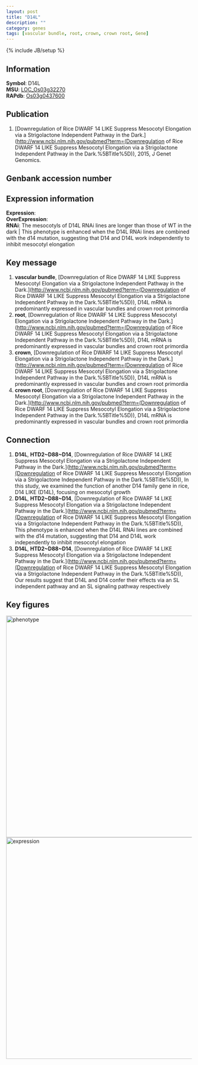 ```yaml
---
layout: post
title: "D14L"
description: ""
category: genes
tags: [vascular bundle, root, crown, crown root, Gene]
---
```

{% include JB/setup %}

## Information
__Symbol__: D14L  
__MSU__: [LOC_Os03g32270](http://rice.plantbiology.msu.edu/cgi-bin/ORF_infopage.cgi?orf=LOC_Os03g32270)  
__RAPdb__: [Os03g0437600](http://rapdb.dna.affrc.go.jp/viewer/gbrowse_details/irgsp1?name=Os03g0437600)  

## Publication
1. [Downregulation of Rice DWARF 14 LIKE Suppress Mesocotyl Elongation via a Strigolactone Independent Pathway in the Dark.](http://www.ncbi.nlm.nih.gov/pubmed?term=(Downregulation of Rice DWARF 14 LIKE Suppress Mesocotyl Elongation via a Strigolactone Independent Pathway in the Dark.%5BTitle%5D)), 2015, J Genet Genomics.

## Genbank accession number

## Expression information
__Expression__:  
__OverExpression__:  
__RNAi__: The mesocotyls of D14L RNAi lines are longer than those of WT in the dark |  This phenotype is enhanced when the D14L RNAi lines are combined with the d14 mutation, suggesting that D14 and D14L work independently to inhibit mesocotyl elongation  

## Key message
1. __vascular bundle__, [Downregulation of Rice DWARF 14 LIKE Suppress Mesocotyl Elongation via a Strigolactone Independent Pathway in the Dark.](http://www.ncbi.nlm.nih.gov/pubmed?term=(Downregulation of Rice DWARF 14 LIKE Suppress Mesocotyl Elongation via a Strigolactone Independent Pathway in the Dark.%5BTitle%5D)),  D14L mRNA is predominantly expressed in vascular bundles and crown root primordia
2. __root__, [Downregulation of Rice DWARF 14 LIKE Suppress Mesocotyl Elongation via a Strigolactone Independent Pathway in the Dark.](http://www.ncbi.nlm.nih.gov/pubmed?term=(Downregulation of Rice DWARF 14 LIKE Suppress Mesocotyl Elongation via a Strigolactone Independent Pathway in the Dark.%5BTitle%5D)),  D14L mRNA is predominantly expressed in vascular bundles and crown root primordia
3. __crown__, [Downregulation of Rice DWARF 14 LIKE Suppress Mesocotyl Elongation via a Strigolactone Independent Pathway in the Dark.](http://www.ncbi.nlm.nih.gov/pubmed?term=(Downregulation of Rice DWARF 14 LIKE Suppress Mesocotyl Elongation via a Strigolactone Independent Pathway in the Dark.%5BTitle%5D)),  D14L mRNA is predominantly expressed in vascular bundles and crown root primordia
4. __crown root__, [Downregulation of Rice DWARF 14 LIKE Suppress Mesocotyl Elongation via a Strigolactone Independent Pathway in the Dark.](http://www.ncbi.nlm.nih.gov/pubmed?term=(Downregulation of Rice DWARF 14 LIKE Suppress Mesocotyl Elongation via a Strigolactone Independent Pathway in the Dark.%5BTitle%5D)),  D14L mRNA is predominantly expressed in vascular bundles and crown root primordia

## Connection
1. __D14L__, __HTD2~D88~D14__, [Downregulation of Rice DWARF 14 LIKE Suppress Mesocotyl Elongation via a Strigolactone Independent Pathway in the Dark.](http://www.ncbi.nlm.nih.gov/pubmed?term=(Downregulation of Rice DWARF 14 LIKE Suppress Mesocotyl Elongation via a Strigolactone Independent Pathway in the Dark.%5BTitle%5D)),  In this study, we examined the function of another D14 family gene in rice, D14 LIKE (D14L), focusing on mesocotyl growth
2. __D14L__, __HTD2~D88~D14__, [Downregulation of Rice DWARF 14 LIKE Suppress Mesocotyl Elongation via a Strigolactone Independent Pathway in the Dark.](http://www.ncbi.nlm.nih.gov/pubmed?term=(Downregulation of Rice DWARF 14 LIKE Suppress Mesocotyl Elongation via a Strigolactone Independent Pathway in the Dark.%5BTitle%5D)),  This phenotype is enhanced when the D14L RNAi lines are combined with the d14 mutation, suggesting that D14 and D14L work independently to inhibit mesocotyl elongation
3. __D14L__, __HTD2~D88~D14__, [Downregulation of Rice DWARF 14 LIKE Suppress Mesocotyl Elongation via a Strigolactone Independent Pathway in the Dark.](http://www.ncbi.nlm.nih.gov/pubmed?term=(Downregulation of Rice DWARF 14 LIKE Suppress Mesocotyl Elongation via a Strigolactone Independent Pathway in the Dark.%5BTitle%5D)),  Our results suggest that D14L and D14 confer their effects via an SL independent pathway and an SL signaling pathway respectively

## Key figures
<img src="http://ricencode.github.io/images/D14L.pheno.png" alt="phenotype"  style="width: 600px;"/>

<img src="http://ricencode.github.io/images/D14L.exp.png" alt="expression"  style="width: 600px;"/>



